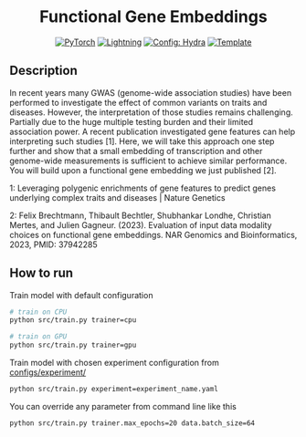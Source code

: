<div align="center">

# Functional Gene Embeddings

<a href="https://pytorch.org/get-started/locally/"><img alt="PyTorch" src="https://img.shields.io/badge/PyTorch-ee4c2c?logo=pytorch&logoColor=white"></a>
<a href="https://pytorchlightning.ai/"><img alt="Lightning" src="https://img.shields.io/badge/-Lightning-792ee5?logo=pytorchlightning&logoColor=white"></a>
<a href="https://hydra.cc/"><img alt="Config: Hydra" src="https://img.shields.io/badge/Config-Hydra-89b8cd"></a>
<a href="https://github.com/ashleve/lightning-hydra-template"><img alt="Template" src="https://img.shields.io/badge/-Lightning--Hydra--Template-017F2F?style=flat&logo=github&labelColor=gray"></a><br>
<!--[![Paper](http://img.shields.io/badge/paper-arxiv.1001.2234-B31B1B.svg)](https://www.nature.com/articles/nature14539)
[![Conference](http://img.shields.io/badge/AnyConference-year-4b44ce.svg)](https://papers.nips.cc/paper/2020) -->

</div>

## Description

In recent years many GWAS (genome-wide association studies) have been performed to investigate the effect of common variants on traits and diseases.
However, the interpretation of those studies remains challenging.
Partially due to the huge multiple testing burden and their limited association power.
A recent publication investigated gene features can help interpreting such studies [1].
Here, we will take this approach one step further and show that a small embedding of transcription and other genome-wide measurements is sufficient to achieve similar performance.
You will build upon a functional gene embedding we just published [2].

1: Leveraging polygenic enrichments of gene features to predict genes underlying complex traits and diseases | Nature Genetics

2: Felix Brechtmann, Thibault Bechtler, Shubhankar Londhe, Christian Mertes, and Julien Gagneur. (2023). Evaluation of input data modality choices on functional gene embeddings. NAR Genomics and Bioinformatics, 2023, PMID: 37942285
 
## How to run

Train model with default configuration

```bash
# train on CPU
python src/train.py trainer=cpu

# train on GPU
python src/train.py trainer=gpu
```

Train model with chosen experiment configuration from [configs/experiment/](configs/experiment/)

```bash
python src/train.py experiment=experiment_name.yaml
```

You can override any parameter from command line like this

```bash
python src/train.py trainer.max_epochs=20 data.batch_size=64
```
